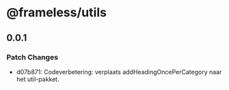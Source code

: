 # @frameless/utils

## 0.0.1

### Patch Changes

- d07b871: Codeverbetering: verplaats addHeadingOncePerCategory naar het util-pakket.
